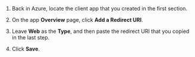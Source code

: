 1. Back in Azure, locate the client app that you created in the <GuideLink link="../create-an-app-at-idp">first section</GuideLink>.

2. On the app **Overview** page, click **Add a Redirect URI**.

3. Leave **Web** as the **Type**, and then paste the redirect URI that you copied in the <GuideLink link="../configure-idp-in-okta">last step</GuideLink>.

4. Click **Save**.